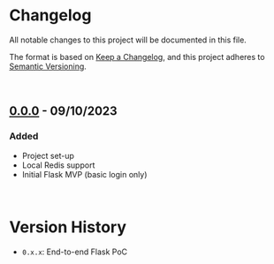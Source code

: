 # Changelog

All notable changes to this project will be documented in this file.

The format is based on [Keep a Changelog](https://keepachangelog.com/en/1.1.0/),
and this project adheres to [Semantic Versioning](https://semver.org/spec/v2.0.0.html).

<br>

## [0.0.0] - 09/10/2023

### Added
- Project set-up
- Local Redis support
- Initial Flask MVP (basic login only)

<br>

[0.0.0]: https://github.com/JRSmiffy/ultima/releases/tag/0.0.0

# Version History
- `0.x.x`: End-to-end Flask PoC